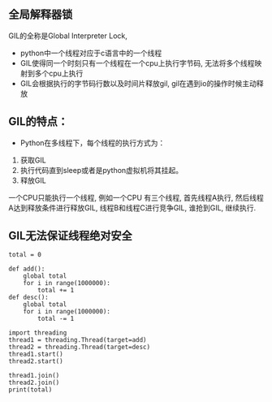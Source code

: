 ## 全局解释器锁
GIL的全称是Global Interpreter Lock, 
- python中一个线程对应于c语言中的一个线程
- GIL使得同一个时刻只有一个线程在一个cpu上执行字节码, 无法将多个线程映射到多个cpu上执行
- GIL会根据执行的字节码行数以及时间片释放gil, gil在遇到io的操作时候主动释放

## GIL的特点：
- Python在多线程下，每个线程的执行方式为：
1. 获取GIL
2. 执行代码直到sleep或者是python虚拟机将其挂起。
3. 释放GIL

一个CPU只能执行一个线程, 例如一个CPU 有三个线程, 首先线程A执行, 然后线程A达到释放条件进行释放GIL, 线程B和线程C进行竞争GIL, 谁抢到GIL, 继续执行.

## GIL无法保证线程绝对安全
```
total = 0

def add():
    global total
    for i in range(1000000):
        total += 1
def desc():
    global total
    for i in range(1000000):
        total -= 1

import threading
thread1 = threading.Thread(target=add)
thread2 = threading.Thread(target=desc)
thread1.start()
thread2.start()

thread1.join()
thread2.join()
print(total)
```


